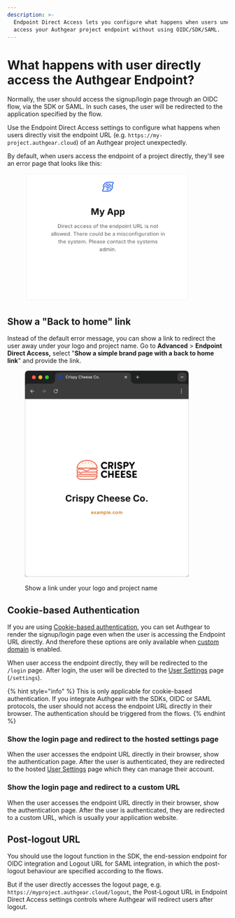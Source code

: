 ```yaml
---
description: >-
  Endpoint Direct Access lets you configure what happens when users unexpectedly
  access your Authgear project endpoint without using OIDC/SDK/SAML.
---
```


# What happens with user directly access the Authgear Endpoint?

Normally, the user should access the signup/login page through an OIDC flow, via the SDK or SAML. In such cases, the user will be redirected to the application specified by the flow.

Use the Endpoint Direct Access settings to configure what happens when users directly visit the endpoint URL (e.g. `https://my-project.authgear.cloud`) of an Authgear project unexpectedly.

By default, when users access the endpoint of a project directly, they'll see an error page that looks like this:

<figure><img src="../.gitbook/assets/authgear-default-endpoint-direct-access.png" alt="" width="375"><figcaption></figcaption></figure>

## Show a "Back to home" link

Instead of the default error message, you can show a link to redirect the user away under your logo and project name. Go to **Advanced** > **Endpoint Direct Access,** select "**Show a simple brand page with a back to home link**" and provide the link.

<figure><img src="../.gitbook/assets/image (1) (1).png" alt="" width="375"><figcaption><p>Show a link under your logo and project name</p></figcaption></figure>

## Cookie-based Authentication

If you are using [Cookie-based authentication](directly-accessing-authgear-endpoint.md#cookie-based-authentication), you can set Authgear to render the signup/login page even when the user is accessing the Endpoint URL directly. And therefore these options are only available when [custom domain](../customization/custom-domain.md) is enabled.&#x20;

When user access the endpoint directly, they will be redirected to the `/login` page. After login, the user will be directed to the [User Settings](../customization/ui-customization/built-in-ui/user-settings.md) page (`/settings`).

{% hint style="info" %}
This is only applicable for cookie-based authentication. If you integrate Authgear with the SDKs, OIDC or SAML protocols, the user should not access the endpoint URL directly in their browser. The authentication should be triggered from the flows.
{% endhint %}

### **Show the login page and redirect to the hosted settings page**

When the user accesses the endpoint URL directly in their browser, show the authentication page. After the user is authenticated, they are redirected to the hosted [User Settings](../customization/ui-customization/built-in-ui/user-settings.md) page which they can manage their account.

### **Show the login page and redirect to a custom URL**

When the user accesses the endpoint URL directly in their browser, show the authentication page. After the user is authenticated, they are redirected to a custom URL, which is usually your application website.

## Post-logout URL

You should use the logout function in the SDK, the end-session endpoint for OIDC integration and Logout URL for SAML integration, in which the post-logout behaviour are specified according to the flows.

But if the user directly accesses the logout page, e.g. `https://myproject.authgear.cloud/logout`, the Post-Logout URL in Endpoint Direct Access settings controls where Authgear will redirect users after logout.

